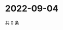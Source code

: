# 2022-09-04

共 0 条

<!-- BEGIN WEIBO -->
<!-- 最后更新时间 Sun Sep 04 2022 20:33:05 GMT+0800 (China Standard Time) -->

<!-- END WEIBO -->
